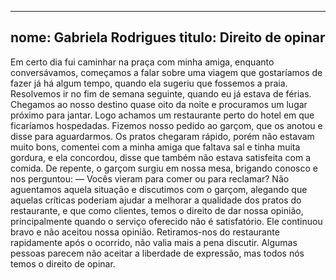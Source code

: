 
---

nome: Gabriela Rodrigues
titulo: Direito de opinar
---

Em certo dia fui caminhar na praça com minha amiga, enquanto conversávamos, começamos a falar sobre uma viagem que gostaríamos de fazer já há algum tempo, quando ela sugeriu que fossemos a praia. 
Resolvemos ir no fim de semana seguinte, quando eu já estava de férias. Chegamos ao nosso destino quase oito da noite e procuramos um lugar próximo para jantar. Logo achamos um restaurante perto do hotel em que ficaríamos hospedadas. Fizemos nosso pedido ao garçom, que os anotou e disse para aguardarmos. Os pratos chegaram rápido, porém não estavam muito bons, comentei com a minha amiga que faltava sal e tinha muita gordura, e ela concordou, disse que também não estava satisfeita com a comida.
De repente, o garçom surgiu em nossa mesa, brigando conosco e nos perguntou:
— Vocês vieram para comer ou para reclamar?
	Não aguentamos aquela situação e discutimos com o garçom, alegando que aquelas críticas poderiam ajudar a melhorar a qualidade dos pratos do restaurante, e que como clientes, temos o direito de dar nossa opinião, principalmente quando o serviço oferecido não é satisfatório. Ele continuou bravo e não aceitou nossa opinião. Retiramos-nos do restaurante rapidamente após o ocorrido, não valia mais a pena discutir.
 Algumas pessoas parecem não aceitar a liberdade de expressão, mas todos nós temos o direito de opinar.
